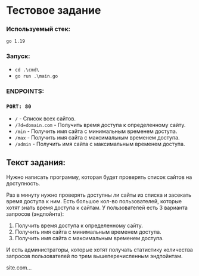 # Тестовое задание
### Используемый стек:
`go 1.19`

### Запуск:
- `cd .\cmd\`
- `go run .\main.go`
### ENDPOINTS:
### `PORT: 80`
- `/` - Cписок всех сайтов.
- `/?d=domain.com` - Получить время доступа к определенному сайту.
- `/min` - Получить имя сайта с минимальным временем доступа.
- `/max` - Получить имя сайта с максимальным временем доступа. 
- `/admin` - Получить имя сайта с максимальным временем доступа. 

## Текст задания:
Нужно написать программу, которая будет проверять список сайтов на доступность.

Раз в минуту нужно проверять доступны ли сайты из списка и засекать время доступа к ним.
Есть большое кол-во пользователей, которые хотят знать время доступа к сайтам.
У пользователей есть 3 варианта запросов (эндпойнта):
1. Получить время доступа к определенному сайту.
2. Получить имя сайта с минимальным временем доступа.
3. Получить имя сайта с максимальным временем доступа.

И есть администраторы, которые хотят получать статистику количества запросов пользователей по трем вышеперечисленным эндпойнтам.

site.com...